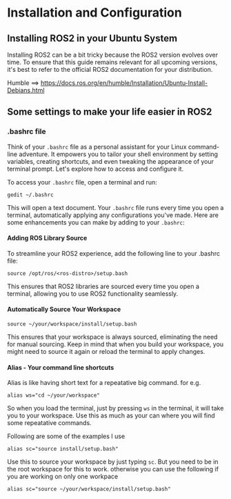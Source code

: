 

# Installation and Configuration

## Installing ROS2 in your Ubuntu System

Installing ROS2 can be a bit tricky because the ROS2 version evolves over time. To ensure that this guide remains relevant for all upcoming versions, it's best to refer to the official ROS2 documentation for your distribution.

Humble ==> https://docs.ros.org/en/humble/Installation/Ubuntu-Install-Debians.html


## Some settings to make your life easier in ROS2

### .bashrc file

Think of your `.bashrc` file as a personal assistant for your Linux command-line adventure. It empowers you to tailor your shell environment by setting variables, creating shortcuts, and even tweaking the appearance of your terminal prompt. Let's explore how to access and configure it.

To access your `.bashrc` file, open a terminal and run:

```
gedit ~/.bashrc
```
This will open a text document. Your `.bashrc` file runs every time you open a terminal, automatically applying any configurations you've made. Here are some enhancements you can make by adding to your `.bashrc`:

#### Adding ROS Library Source
To streamline your ROS2 experience, add the following line to your .bashrc file:

```
source /opt/ros/<ros-distro>/setup.bash
```
This ensures that ROS2 libraries are sourced every time you open a terminal, allowing you to use ROS2 functionality seamlessly. 

#### Automatically Source Your Workspace

```
source ~/your/workspace/install/setup.bash
``` 
This ensures that your workspace is always sourced, eliminating the need for manual sourcing. Keep in mind that when you build your workspace, you might need to source it again or reload the terminal to apply changes.

#### Alias - Your command line shortcuts

Alias is like having short text for a repeatative big command. for e.g.

```
alias ws="cd ~/your/workspace"
```
So when you load the terminal, just by pressing `ws` in the terminal, it will take you to your workspace. Use this as much as your can where you will find some repeatative commands. 

Following are some of the examples I use

```
alias sc="source install/setup.bash"
```
Use this to source your workspace by just typing `sc`. But you need to be in the root workspace for this to work. otherwise you can use the following if you are working on only one workpace
```
alias sc="source ~/your/workspace/install/setup.bash"
```







